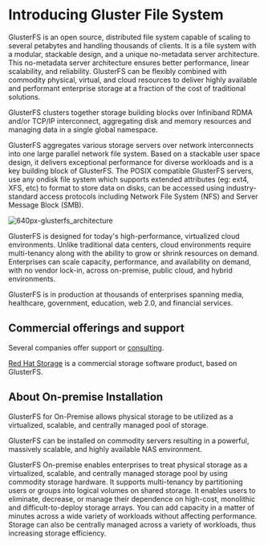 Introducing Gluster File System
===============================

GlusterFS is an open source, distributed file system capable of scaling to
several petabytes and handling thousands of clients. It is a file system with
a modular, stackable design, and a unique no-metadata server architecture.
This no-metadata server architecture ensures better performance,
linear scalability, and reliability. GlusterFS can be
flexibly combined with commodity physical, virtual, and cloud resources
to deliver highly available and performant enterprise storage at a
fraction of the cost of traditional solutions.

GlusterFS clusters together storage building blocks over Infiniband RDMA
and/or TCP/IP interconnect, aggregating disk and memory resources and
managing data in a single global namespace.

GlusterFS aggregates various storage servers over network interconnects
into one large parallel network file system. Based on a stackable user space
design, it delivers exceptional performance for diverse workloads and is a key
building block of GlusterFS.
The POSIX compatible GlusterFS servers, use any ondisk file system which supports
extended attributes (eg: ext4, XFS, etc) to format to store data on disks, can be
accessed using industry-standard access protocols including Network File System (NFS)
and Server Message Block (SMB).

![640px-glusterfs_architecture](https://cloud.githubusercontent.com/assets/10970993/7412187/dbb94286-ef5d-11e4-93ca-d4959a94db85.png)

GlusterFS is designed for today's high-performance, virtualized cloud
environments. Unlike traditional data centers, cloud environments
require multi-tenancy along with the ability to grow or shrink resources
on demand. Enterprises can scale capacity, performance, and availability
on demand, with no vendor lock-in, across on-premise, public cloud, and
hybrid environments.

GlusterFS is in production at thousands of enterprises spanning media,
healthcare, government, education, web 2.0, and financial services.

## Commercial offerings and support ##

Several companies offer support or [consulting](http://www.gluster.org/consultants/).

[Red Hat Storage](http://www.redhat.com/en/technologies/storage/storage-server)
is a commercial storage software product, based on GlusterFS.


## About On-premise Installation ##

GlusterFS for On-Premise allows physical storage to be utilized as a
virtualized, scalable, and centrally managed pool of storage.

GlusterFS can be installed on commodity servers resulting in a
powerful, massively scalable, and highly available NAS environment.

GlusterFS On-premise enables enterprises to treat physical storage as a
virtualized, scalable, and centrally managed storage pool by using commodity
storage hardware. It supports multi-tenancy by partitioning users or groups into
logical volumes on shared storage. It enables users to eliminate, decrease, or
manage their dependence on high-cost, monolithic and difficult-to-deploy storage arrays.
You can add capacity in a matter of minutes across a wide variety of workloads without
affecting performance. Storage can also be centrally managed across a variety of
workloads, thus increasing storage efficiency.


